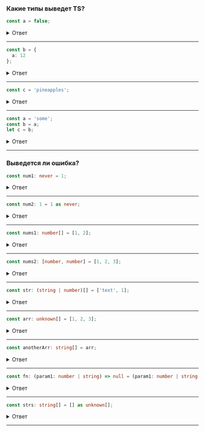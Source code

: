 ### Какие типы выведет TS?

```typescript
const a = false;
```

<details>
	<summary>Ответ</summary>
	Тип переменной `a` будет выведен как `false`.
</details>

<hr />

```typescript
const b = {
  a: 12
};
```

<details>
	<summary>Ответ</summary>
	Тип переменной `b` будет выведен как объект с одним свойством `a`, имеющим тип `number`.
</details>

<hr />

```typescript
const c = 'pineapples';
```

<details>
	<summary>Ответ</summary>
	Тип переменной `c` будет выведен как `pineapples`.
</details>

<hr />

```typescript
const a = 'some';
const b = a;
let c = b;
```

<details>
	<summary>Ответ</summary>
	Тип переменной `b` будет `some`, так как она присваивается значению переменной `a`, которая имеет тип const `string`. Тип переменной `с` будет выведен как `string`.
</details>

<hr />

### Выведется ли ошибка?

```typescript
const num1: never = 1;
```

<details>
	<summary>Ответ</summary>
	Здесь будет ошибка, так как тип `never` представляет недостижимое значение, и нельзя присвоить ему значение типа `number`.
</details>

<hr />

```typescript
const num2: 1 = 1 as never;
```

<details>
	<summary>Ответ</summary>
	Здесь не будет ошибки, так как тип `1` представляет конкретное значение `1`, и приведение типа `never` к `1` является допустимым.
</details>

<hr />

```typescript
const nums1: number[] = [1, 2];
```

<details>
	<summary>Ответ</summary>
	Здесь не будет ошибки, так как переменная `nums1` объявлена как массив чисел(кортеж) (`number[]`), и ей присваивается массив `[1, 2]`, состоящий из чисел.
</details>

<hr />

```typescript
const nums2: [number, number] = [1, 2, 3];
```

<details>
	<summary>Ответ</summary>
	Здесь будет ошибка, так как переменная `nums2` объявлена как кортеж с двумя элементами (`[number, number]`), но ей присваивается массив `[1, 2, 3]`, содержащий три элемента.
</details>

<hr />

```typescript
const str: (string | number)[] = ['text', 1];
```

<details>
	<summary>Ответ</summary>
	Здесь не будет ошибки, так как переменная `str` объявлена как массив, содержащий элементы типа `string` или `number`, и ей присваивается массив `["text", 1]`, который соответствует этому типу.
</details>

<hr />

```typescript
const arr: unknown[] = [1, 2, 3];
```

<details>
	<summary>Ответ</summary>
	Здесь не будет ошибки, так как переменная `arr` объявлена как массив, содержащий элементы неизвестного типа (`unknown`), и ей присваивается массив `[1, 2, 3]`, который может быть присвоен любому типу.
</details>

<hr />

```typescript
const anotherArr: string[] = arr;
```

<details>
	<summary>Ответ</summary>
	Здесь будет ошибка, так как переменная `anotherArr` объявлена как массив строк (`string[]`), но ей присваивается массив `arr`, который имеет тип `unknown[]`. Нельзя присвоить массиву неизвестного типа массив строк.
</details>

<hr />

```typescript
const fn: (param1: number | string) => null = (param1: number | string | boolean) => null;
```

<details>
	<summary>Ответ</summary>
	Здесь не будет ошибки, так как переменная `fn` объявлена как функция, принимающая параметр типа `number` или `string` и возвращающая `null`, и ей присваивается функция, принимающая параметр типа `number`, `string` или `boolean` и также возвращающая `null`. Функция с более широким типом параметра может быть присвоена функции с более узким типом параметра.
</details>

<hr />

```typescript
const strs: string[] = [] as unknown[];
```

<details>
	<summary>Ответ</summary>
	Здесь не будет ошибки, так как переменная `strs` объявлена как массив строк (`string[]`), и ей присваивается пустой массив, приведенный к типу `unknown[]`. Приведение типа пустого массива к `unknown[]` является допустимым.
</details>

<hr />